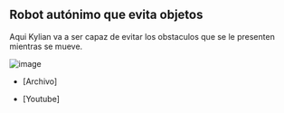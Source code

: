 ## Robot autónimo que evita objetos

Aqui Kylian va a ser capaz de evitar los obstaculos que se le presenten mientras se mueve.

![image](https://user-images.githubusercontent.com/114906861/211774306-88da2efa-0f80-43c2-b0d7-2eeb583343d5.PNG)

- [Archivo]

- [Youtube]
